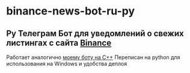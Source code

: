 # binance-news-bot-ru-py
## Py Телеграм Бот для уведомлений о свежих листингах с сайта [Binance](https://www.binance.com/ru/support/announcement/c-48?navId=48)

Работает аналогично [моему боту на C++](https://github.com/shaturnuy/binance-news-bot-ru)
Переписан на python для использования на Windows и удобства деплоя
